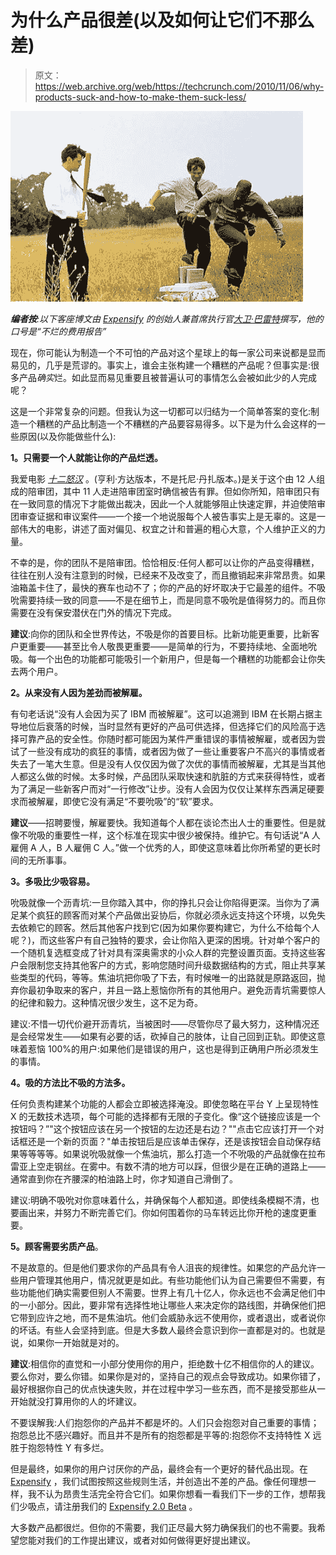 # 为什么产品很差(以及如何让它们不那么差)

> 原文：<https://web.archive.org/web/https://techcrunch.com/2010/11/06/why-products-suck-and-how-to-make-them-suck-less/>

![](img/cc98ea60f31acbf1eeeceeb365eef876.png)

***编者按**:以下客座博文由 [Expensify](https://web.archive.org/web/20230203171001/https://www.expensify.com/) 的创始人兼首席执行官[大卫·巴雷特](https://web.archive.org/web/20230203171001/http://www.crunchbase.com/person/david-barrett)撰写，他的口号是“不烂的费用报告”*

现在，你可能认为制造一个不可怕的产品对这个星球上的每一家公司来说都是显而易见的，几乎是荒谬的。事实上，谁会主张构建一个糟糕的产品呢？但事实是:很多产品*确实*烂。如此显而易见重要且被普遍认可的事情怎么会被如此少的人完成呢？

这是一个非常复杂的问题。但我认为这一切都可以归结为一个简单答案的变化:制造一个糟糕的产品比制造一个不糟糕的产品要容易得多。以下是为什么会这样的一些原因(以及你能做些什么):

**1。只需要一个人就能让你的产品烂透。**

我爱电影 *[十二怒汉](https://web.archive.org/web/20230203171001/http://www.imdb.com/title/tt0050083/)* 。(亨利·方达版本，不是托尼·丹扎版本。)是关于这个由 12 人组成的陪审团，其中 11 人走进陪审团室时确信被告有罪。但如你所知，陪审团只有在一致同意的情况下才能做出裁决，因此一个人就能够阻止快速定罪，并迫使陪审团审查证据和审议案件——一个接一个地说服每个人被告事实上是无辜的。这是一部伟大的电影，讲述了面对偏见、权宜之计和普遍的粗心大意，个人维护正义的力量。

不幸的是，你的团队不是陪审团。恰恰相反:任何人都可以让你的产品变得糟糕，往往在别人没有注意到的时候，已经来不及改变了，而且撤销起来非常昂贵。如果油箱盖卡住了，最快的赛车也动不了；你的产品的好坏取决于它最差的组件。不吸吮需要持续一致的同意——不是在细节上，而是同意不吸吮是值得努力的。而且你需要在没有保安潜伏在门外的情况下完成。

**建议**:向你的团队和全世界传达，不吸是你的首要目标。比新功能更重要，比新客户更重要——甚至比令人敬畏更重要——是简单的行为，不要持续地、全面地吮吸。每一个出色的功能都可能吸引一个新用户，但是每一个糟糕的功能都会让你失去两个用户。

**2。从来没有人因为差劲而被解雇。**

有句老话说“没有人会因为买了 IBM 而被解雇”。这可以追溯到 IBM 在长期占据主导地位后衰落的时候，当时显然有更好的产品可供选择，但选择它们的风险高于选择可靠产品的安全性。你随时都可能因为某件严重错误的事情被解雇，或者因为尝试了一些没有成功的疯狂的事情，或者因为做了一些让重要客户不高兴的事情或者失去了一笔大生意。但是没有人仅仅因为做了次优的事情而被解雇，尤其是当其他人都这么做的时候。太多时候，产品团队采取快速和肮脏的方式来获得特性，或者为了满足一些新客户而对“一行修改”让步。没有人会因为仅仅让某样东西满足硬要求而被解雇，即使它没有满足“不要吮吸”的“软”要求。

**建议**——招聘要慢，解雇要快。我知道每个人都在谈论杰出人士的重要性。但是就像不吮吸的重要性一样，这个标准在现实中很少被保持。维护它。有句话说“A 人雇佣 A 人，B 人雇佣 C 人。”做一个优秀的人，即使这意味着比你所希望的更长时间的无所事事。

**3。多吸比少吸容易。**

吮吸就像一个沥青坑:一旦你踏入其中，你的挣扎只会让你陷得更深。当你为了满足某个疯狂的顾客而对某个产品做出妥协后，你就必须永远支持这个环境，以免失去依赖它的顾客。然后其他客户找到它(因为如果你要构建它，为什么不给每个人呢？)，而这些客户有自己独特的要求，会让你陷入更深的困境。针对单个客户的一个随机复选框变成了针对具有深奥需求的小众人群的完整设置页面。支持这些客户会限制您支持其他客户的方式，影响您随时间升级数据结构的方式，阻止共享某些类型的代码，等等。焦油坑把你吸了下去，有时候唯一的出路就是原路返回，抛弃你最初争取来的客户，并且一路上惹恼你所有的其他用户。避免沥青坑需要惊人的纪律和毅力。这种情况很少发生，这不足为奇。

建议:不惜一切代价避开沥青坑，当被困时——尽管你尽了最大努力，这种情况还是会经常发生——如果有必要的话，砍掉自己的肢体，让自己回到正轨。即使这意味着惹恼 100%的用户:如果他们是错误的用户，这也是得到正确用户所必须发生的事情。

**4。吸的方法比不吸的方法多。**

任何负责构建某个功能的人都会立即被选择淹没。即使忽略在平台 Y 上呈现特性 X 的无数技术选项，每个可能的选择都有无限的子变化。像“这个链接应该是一个按钮吗？”"这个按钮应该在另一个按钮的左边还是右边？""点击它应该打开一个对话框还是一个新的页面？"单击按钮后是应该单击保存，还是该按钮会自动保存结果等等等等。如果说吮吸就像一个焦油坑，那么打造一个不吮吸的产品就像在拉布雷亚上空走钢丝。在雾中。有数不清的地方可以踩，但很少是在正确的道路上——通常直到你在齐腰深的柏油路上时，你才知道自己滑倒了。

建议:明确不吸吮对你意味着什么，并确保每个人都知道。即使线条模糊不清，也要画出来，并努力不断完善它们。你如何围着你的马车转远比你开枪的速度更重要。

**5。顾客需要劣质产品**。

不是故意的。但是他们要求你的产品具有令人沮丧的规律性。如果您的产品允许一些用户管理其他用户，情况就更是如此。有些功能他们认为自己需要但不需要，有些功能他们确实需要但别人不需要。世界上有几十亿人，你永远也不会满足他们中的一小部分。因此，要非常有选择性地让哪些人来决定你的路线图，并确保他们把它带到应许之地，而不是焦油坑。他们会威胁永远不使用你，或者退出，或者说你的坏话。有些人会坚持到底。但是大多数人最终会意识到你一直都是对的。也就是说，如果你一开始就是对的。

**建议**:相信你的直觉和一小部分使用你的用户，拒绝数十亿不相信你的人的建议。要么你对，要么你错。如果你是对的，坚持自己的观点会导致成功。如果你错了，最好根据你自己的优点快速失败，并在过程中学习一些东西，而不是接受那些从一开始就没打算用你的人的坏建议。

不要误解我:人们抱怨你的产品并不都是坏的。人们只会抱怨对自己重要的事情；抱怨总比不感兴趣好。而且并不是所有的抱怨都是平等的:抱怨你不支持特性 X 远胜于抱怨特性 Y 有多烂。

但是最终，如果你的用户讨厌你的产品，最终会有一个更好的替代品出现。在 [Expensify](https://web.archive.org/web/20230203171001/https://www.expensify.com/) ，我们试图按照这些规则生活，并创造出不差的产品。像任何理想一样，我不认为昂贵生活完全符合它们。如果你想看一看我们下一步的工作，想帮我们少吸点，请注册我们的 [Expensify 2.0 Beta](https://web.archive.org/web/20230203171001/https://spreadsheets1.google.com/a/expensify.com/viewform?hl=en&formkey=dDg1c0xpR0FJRjMxdTdnR3BzTVY5Qnc6MQ#gid=0) 。

大多数产品都很烂。但你的不需要，我们正尽最大努力确保我们的也不需要。我希望您能对我们的工作提出建议，或者对如何做得更好提出建议。